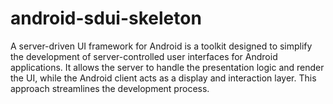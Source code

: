 # android-sdui-skeleton
A server-driven UI framework for Android is a toolkit designed to simplify the development of server-controlled user interfaces for Android applications. It allows the server to handle the presentation logic and render the UI, while the Android client acts as a display and interaction layer. This approach streamlines the development process.
